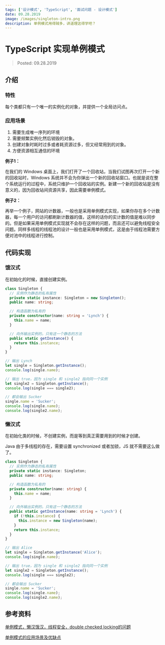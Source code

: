 ```yaml
---
tags: ['设计模式', 'TypeScript', '面试问题 - 设计模式']
date: 09.28.2019
image: /images/singleton-intro.png
description: 单例模式用得贼多，讲道理这得学吧？
---
```


# TypeScript 实现单例模式

> Posted: 09.28.2019

<Tag />

## 介绍

### 特性

每个类都只有一个唯一的实例化的对象，并提供一个全局访问点。

### 应用场景

1. 需要生成唯一序列的环境
2. 需要频繁实例化然后销毁的对象。
3. 创建对象时耗时过多或者耗资源过多，但又经常用到的对象。
4. 方便资源相互通信的环境

<span v-red>**例子1：**</span>

在我们的 Windows 桌面上，我们打开了一个回收站，当我们试图再次打开一个新的回收站时，Windows 系统并不会为你弹出一个新的回收站窗口。也就是说在整个系统运行的过程中，系统只维护一个回收站的实例。新建一个新的回收站是没有意义的，因为回收站间资源共享，因此需要单例模式。

<span v-red>**例子2：**</span>

再举一个例子，网站的计数器，一般也是采用单例模式实现，如果你存在多个计数器，每一个用户的访问都刷新计数器的值，这样的话你的实计数的值是难以同步的。但是如果采用单例模式实现就不会存在这样的问题，而且还可以避免线程安全问题。同样多线程的线程池的设计一般也是采用单例模式，这是由于线程池需要方便对池中的线程进行控制。

## 代码实现

### 饿汉式

在初始化的时候，直接创建实例。

```typescript
class Singleton {
  // 实例作为静态的私有属性
  private static instance: Singleton = new Singleton();
  public name: string;

  // 构造函数为私有的
  private constructor(name: string = 'Lynch') {
    this.name = name;
  }

  // 向外输出实例的，只有这一个静态的方法
  public static getInstance() {
    return this.instance;
  }
}

// 输出 Lynch
let single = Singleton.getInstance();
console.log(single.name);

// 输出 true，因为 single 和 single2 指向同一个实例
let single2 = Singleton.getInstance();
console.log(single === single2);

// 都会输出 Sucker
single.name = 'Sucker';
console.log(single.name);
console.log(single2.name);
```

### 懒汉式

在初始化类的时候，不创建实例，而是等到真正需要用到的时候才创建。

Java 由于多线程的存在，需要设置 synchronized 或者加锁，JS 就不需要这么做了。

```typescript
class Singleton {
  // 实例作为静态的私有属性
  private static instance: Singleton;
  public name: string;

  // 构造函数为私有的
  private constructor(name: string) {
    this.name = name;
  }

  // 向外输出实例的，只有这一个静态的方法
  public static getInstance(name: string = 'Lynch') {
    if (!this.instance) {
      this.instance = new Singleton(name);
    }
    return this.instance;
  }
}

// 输出 Alice
let single = Singleton.getInstance('Alice');
console.log(single.name);

// 输出 true，因为 single 和 single2 指向同一个实例
let single2 = Singleton.getInstance();
console.log(single === single2);

// 都会输出 Sucker
single.name = 'Sucker';
console.log(single.name);
console.log(single2.name);
```

## 参考资料

[单例模式，懒汉饿汉，线程安全，double checked locking的问题](https://blog.csdn.net/shichao1470/article/details/89323606#_11)

[单例模式的应用场景及优缺点](https://www.cnblogs.com/shoshana-kong/p/9633144.html)

<Chirpy />

